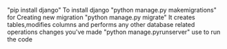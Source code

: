 "pip install django" To install django
"python manage.py makemigrations" for Creating new migration
"python manage.py migrate" It creates tables,modifies columns and performs any other database related operations changes you've made
"python manage.pyrunserver" use to run the code
